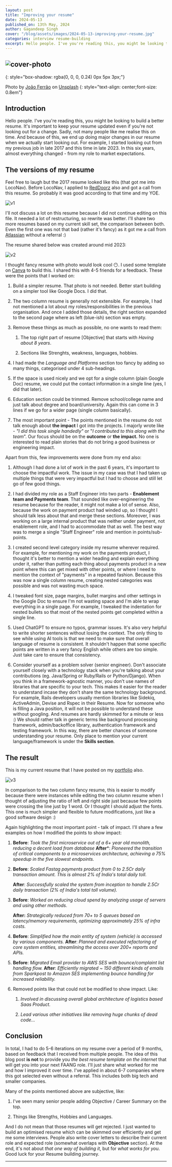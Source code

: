 ```yaml
---
layout: post
title: "Improving your resume"
date: 2024-05-13
published_on: 13th May, 2024
author: Gagandeep Singh
cover: "/blog/assets/images/2024-05-13-improving-your-resume.jpg"
categories: interview resume-building
excerpt: Hello people. I've you're reading this, you might be looking to build a better resume. It's important to keep your resume updated even if you're not looking out for a change. Sadly, not many people like me realise this on time.
---
```


![cover-photo](/blog/assets/images/2024-05-13-improving-your-resume.jpg)
---
{: style="box-shadow: rgba(0, 0, 0, 0.24) 0px 5px 3px;"}

Photo by <a href="https://unsplash.com/@joaoscferrao?utm_content=creditCopyText&utm_medium=referral&utm_source=unsplash">João Ferrão</a> on <a href="https://unsplash.com/photos/white-printer-paper-on-macbook-pro-4YzrcDNcRVg?utm_content=creditCopyText&utm_medium=referral&utm_source=unsplash">Unsplash</a>
{: style="text-align: center;font-size: 0.8em"}

## Introduction

Hello people. I've you're reading this, you might be looking to build a better resume. It's important to keep your resume updated even if you're not looking out for a change. Sadly, not many people like me realise this on time. And because of this, we end up doing major changes in our resume when we actually start looking out. For example, I started looking out from my previous job in late 2017 and this time in late 2023. In this six years, almost everything changed - from my role to market expectations.

## The versions of my resume

Feel free to laugh but the 2017 resume looked like this (that got me into LocoNav). Before LocoNav, I applied to [RedDoorz](https://www.reddoorz.com/) also and got a call from this resume. So probably it was good according to that time and my YOE.

![v1](/blog/assets/images/2024-05-13-v1.jpg)

I'll not discuss a lot on this resume because I did not continue editing on this file. It needed a lot of restructuring, so rewrite was better. I'll share two more resumes based on my current skill set, the comparison between both. Even the first one was not that bad (rather it's fancy) as it got me a call from [Atlassian](https://blog.gagan93.me/atlassian-interview-experience?) without a referral :)

The resume shared below was created around mid 2023:

![v2](/blog/assets/images/2024-05-13-v2.jpg)

I thought fancy resume with photo would look cool 😶. I used some template on [Canva](https://www.canva.com/) to build this. I shared this with 4-5 friends for a feedback. These were the points that I worked on:

1. Build a simpler resume. That photo is not needed. Better start building on a simpler tool like Google Docs. I did that.

2. The two column resume is generally not extensible. For example, I had not mentioned a lot about my roles/responsibilities in the previous organisation. And once I added those details, the right section expanded to the second page where as left (blue-ish) section was empty.

3. Remove these things as much as possible, no one wants to read them:

    1. The top right part of resume \[Objective\] that starts with *Having about 8 years*.

    2. Sections like Strenghts, weakness, languages, hobbies.

4. I had made the *Language and Platforms* section too fancy by adding so many things, categorised under 4 sub-headings.

5. If the space is used nicely and we opt for a single column (plain Google Doc) resume, we could put the contact information in a single line (yes, I did that later).

6. Education section could be trimmed. Remove school/college name and just talk about degree and board/university. Again this can come in 3 lines if we go for a wider page (single column basically).

7. The most important point - The points mentioned in the resume do not talk enough about **the impact** I got into the projects. I majorly wrote like - *"I did this task single handedly"* or "*I contributed to this along with the team*". Our focus should be on the **outcome** or **the impact.** No one is interested to read plain stories that do not bring a good business or engineering impact.


Apart from this, few improvements were done from my end also:

1. Although I had done a lot of work in the past 6 years, it's important to choose the impactful work. The issue in my case was that I had taken up multiple things that were very impactful but I had to choose and still let go of few good things.

2. I had divided my role as a Staff Engineer into two parts - **Enablement team and Payments team**. That sounded like over-engineering the resume because for the reader, it might not make a lot of sense. Also, because the work on payment product had winded up, so I thought I should talk less about that and merge these sections. Moreover, I was working on a large internal product that was neither under payment, not enablement role, and I had to accommodate that as well. The best way was to merge a single "Staff Engineer" role and mention in points/sub-points.

3. I created second level category inside my resume wherever required. For example, for mentioning my work on the payments product, I thought it's better to mention a wider heading and explain everything under it, rather than putting each thing about payments product in a new point where this can get mixed with other points, or where I need to mention the context of "payments" in a repeated fashion. Because this was now a single column resume, creating nested categories was possible and was not wasting much space.

4. I tweaked font size, page margins, bullet margins and other settings in the Google Doc to ensure I'm not wasting space and I'm able to wrap everything in a single page. For example, I tweaked the indentation for nested bullets so that most of the nested points get completed within a single line.

5. Used ChatGPT to ensure no typos, grammar issues. It's also very helpful to write shorter sentences without losing the context. The only thing to see while using AI tools is that we need to make sure that overall language of resume is consistent. It shouldn't happen that some specific points are written in a very fancy English while others are too simple. Just take care to ensure that consistency.

6. Consider yourself as a problem solver (senior engineer). Don't associate yourself closely with a technology stack when you're talking about your contributions (eg. Java/Spring or Ruby/Rails or Python/Django). When you think in a framework-agnostic manner, you don't use names of libraries that are specific to your tech. This makes it easier for the reader to understand incase they don't share the same technology background. For example, Rails developers usually mention libraries like Sidekiq, ActiveAdmin, Devise and Rspec in their Resume. Now for someone who is filling a Java position, it will not be possible to understand these without googling. And resumes are hardly skimmed for a minute or less :) We should rather talk in generic terms like background processing framework, admin/backoffice library, authentication framework and testing framework. In this way, there are better chances of someone understanding your resume. Only place to mention your current language/framework is under the **Skills section**.


## The result

This is my current resume that I have posted on my [portfolio](https://gagan93.me/) also.

![v3](/blog/assets/images/2024-05-13-v3.jpg)

In comparison to the two column fancy resume, this is easier to modify because there were instances while editing the two column resume when I thought of adjusting the ratio of left and right side just because few points were crossing the line just by 1 word. Or I thought I should adjust the fonts. This one is much simpler and flexible to future modifications, just like a good software design :)

Again highlighting the most important point - talk of impact. I'll share a few examples on how I modified the points to show impact:

1. **Before**: *Took the first microservice out of a 6+ year old monolith, reducing a decent load from database*
    **After***: *Pioneered the transition of critical components to a microservices architecture, achieving a 75% speedup in the five slowest endpoints.*

2. **Before**: *Scaled Fastag payments product from 0 to 2.5Cr daily transaction amount. This is almost 2% of India's total daily toll.*

    **After**: *Successfully scaled the system from inception to handle 2.5Cr daily transaction (2% of India's total toll volume).*

3. **Before**: *Worked on reducing cloud spend by analyzing usage of servers and using other methods.*

    **After:** *Strategically reduced from 70+ to 5 queues based on latency/memory requirements, optimizing approximately 25% of infra costs.*

4. **Before**: *Simplified how the main entity of system (vehicle) is accessed by various components.*
    **After**: *Planned and executed refactoring of core system entities, streamlining the access over 200+ reports and APIs.*

5. **Before**: *Migrated Email provider to AWS SES with bounce/complaint list handling flow.*
    **After**: *Efficiently migrated ~ 150 different kinds of emails from Sparkpost to Amazon SES implementing bounce handling for increased reliability.*

6. Removed points like that could not be modified to show impact. Like:

    1. *Involved in discussing overall global architecture of logistics based Saas Product.*

    2. *Lead various other initiatives like removing huge chunks of dead code...*


## Conclusion

In total, I had to do 5-6 iterations on my resume over a period of 9 months, based on feedback that I received from multiple people. The idea of this blog post **is not** to provide you *the best resume template on the internet* that will get you into your next FAANG role. I'll just share what worked for me and how I improved it over time. I've applied in about 6-7 companies where this got selected even without a referral. This includes both big tech and smaller companies.

Many of the points mentioned above are subjective, like:

1. I've seen many senior people adding Objective / Career Summary on the top.

2. Things like Strengths, Hobbies and Languages.


And I do not mean that those resumes will get rejected. I just wanted to build an optimised resume which can be skimmed over efficiently and get me some interviews. People also write cover letters to describe their current role and expected role (somewhat overlaps with **Objective** section). At the end, it's not about *that one way of building it*, but for *what works for you*. Good luck for your Resume building journey.

---
